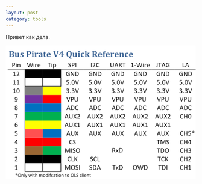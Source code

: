 ```yaml
---
layout: post
category: tools
---
```

Привет как дела.

![bus pirate v4 распиновка](/img/BPv4-reference-600x422.png)



